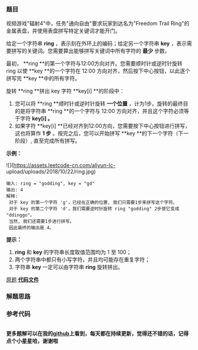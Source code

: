 ### 题目
视频游戏"辐射4"中，任务"通向自由"要求玩家到达名为"Freedom Trail Ring"的金属表盘，并使用表盘拼写特定关键词才能开门。

给定一个字符串  **ring** ，表示刻在外环上的编码；给定另一个字符串  **key** ，表示需要拼写的关键词。您需要算出能够拼写关键词中所有字符的
**最少** 步数。

最初， **ring  **的第一个字符与12:00方向对齐。您需要顺时针或逆时针旋转 ring 以使  **key  **的一个字符在 12:00
方向对齐，然后按下中心按钮，以此逐个拼写完  **key  **中的所有字符。

旋转  **ring  **拼出 key 字符  **key[i]  **的阶段中：

  1. 您可以将  **ring  **顺时针或逆时针旋转 **一个位置** ，计为1步。旋转的最终目的是将字符串  **ring  **的一个字符与 12:00 方向对齐，并且这个字符必须等于字符  **key[i] 。**
  2. 如果字符  **key[i]  **已经对齐到12:00方向，您需要按下中心按钮进行拼写，这也将算作  **1 步** 。按完之后，您可以开始拼写  **key  **的下一个字符（下一阶段）, 直至完成所有拼写。

**示例：**



![](https://assets.leetcode-cn.com/aliyun-lc-
upload/uploads/2018/10/22/ring.jpg)  
    
    
    输入: ring = "godding", key = "gd"
    输出: 4
    解释:
     对于 key 的第一个字符 'g'，已经在正确的位置, 我们只需要1步来拼写这个字符。 
     对于 key 的第二个字符 'd'，我们需要逆时针旋转 ring "godding" 2步使它变成 "ddinggo"。
     当然, 我们还需要1步进行拼写。
     因此最终的输出是 4。
    

**提示：**

  1. **ring** 和  **key**  的字符串长度取值范围均为 1 至 100；
  2. 两个字符串中都只有小写字符，并且均可能存在重复字符；
  3. 字符串  **key**  一定可以由字符串 **ring**  旋转拼出。

[原题](https://leetcode-cn.com/problems/freedom-trail/)    **[代码文件]()**


### 解题思路




### 参考代码

```go


```




**更多题解可以在我的[github](https://github.com/LZH139/leetcode_Go)上看到，每天都在持续更新，觉得还不错的话，记得点个小星星哈，谢谢啦**
